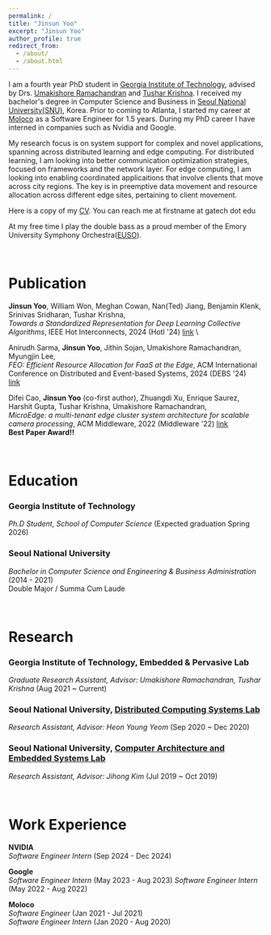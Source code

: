 ```yaml
---
permalink: /
title: "Jinsun Yoo"
excerpt: "Jinsun Yoo"
author_profile: true
redirect_from: 
  - /about/
  - /about.html
---
```


I am a fourth year PhD student in [Georgia Institute of Technology](https://www.gatech.edu), advised by Drs. [Umakishore Ramachandran](https://www.cc.gatech.edu/~rama/) and [Tushar Krishna](https://tusharkrishna.ece.gatech.edu/). I received my bachelor's degree in Computer Science and Business in [Seoul National University(SNU)](https://en.snu.ac.kr/), Korea. Prior to coming to Atlanta, I started my career at [Moloco](https://www.molocoads.com/en/) as a Software Engineer for 1.5 years. During my PhD career I have interned in companies such as Nvidia and Google.

My research focus is on system support for complex and novel applications, spanning across distributed learning and edge computing. For distributed learning, I am looking into better communication optimization strategies, focused on frameworks and the network layer. For edge computing, I am looking into enabling coordinated applicaitions that involve clients that move across city regions. The key is in preemptive data movement and resource allocation across different edge sites, pertaining to client movement. 

Here is a copy of my [CV](https://jinsun-yoo.github.io/files/resume.pdf). You can reach me at firstname at gatech dot edu

At my free time I play the double bass as a proud member of the Emory University Symphony Orchestra([EUSO](https://emorysymphony.org/)).

<br/>  

Publication 
====
**Jinsun Yoo**, William Won, Meghan Cowan, Nan(Ted) Jiang, Benjamin Klenk, Srinivas Sridharan, Tushar Krishna, \
*Towards a Standardized Representation for Deep Learning Collective Algorithms*, IEEE Hot Interconnects, 2024 (HotI '24) [link](https://arxiv.org/abs/2408.11008) \

Anirudh Sarma, **Jinsun Yoo**, Jithin Sojan, Umakishore Ramachandran, Myungjin Lee, \
*FEO: Efficient Resource Allocation for FaaS at the Edge*, ACM International Conference on Distributed and Event-based Systems, 2024 (DEBS '24) \
[link](https://dl.acm.org/doi/10.1145/3629104.3666033)

Difei Cao, **Jinsun Yoo** (co-first author), Zhuangdi Xu, Enrique Saurez, Harshit Gupta, Tushar Krishna, Umakishore Ramachandran, \
*MicroEdge: a multi-tenant edge cluster system architecture for scalable camera processing*, ACM Middleware, 2022 (Middleware '22) [link](https://dl.acm.org/doi/abs/10.1145/3528535.3565254) \
**Best Paper Award!!**

<br/>  

Education
=====
### Georgia Institute of Technology
*Ph.D Student, School of Computer Science* (Expected graduation Spring 2026)

### Seoul National University
*Bachelor in Computer Science and Engineering & Business Administration* (2014 - 2021) \
Double Major / Summa Cum Laude

<br/>

Research 
====
### Georgia Institute of Technology, Embedded & Pervasive Lab
*Graduate Research Assistant, Advisor: Umakishore Ramachandran, Tushar Krishna* (Aug 2021 ~ Current)

### Seoul National University, [Distributed Computing Systems Lab](http://dcslab.snu.ac.kr/)
*Research Assistant, Advisor: Heon Young Yeom* (Sep 2020 ~ Dec 2020)

### Seoul National University, [Computer Architecture and Embedded Systems Lab](http://cares.snu.ac.kr/)
*Research Assistant, Advisor: Jihong Kim* (Jul 2019 ~ Oct 2019)


<br/>


Work Experience
====
**NVIDIA**\
*Software Engineer Intern* (Sep 2024 - Dec 2024)

**Google**\
*Software Engineer Intern* (May 2023 - Aug 2023)
*Software Engineer Intern* (May 2022 - Aug 2022)

**Moloco**\
*Software Engineer* (Jan 2021 - Jul 2021)\
*Software Engineer Intern* (Jan 2020 - Aug 2020)


<br/>

<br/>

<!--
## Other Stuff
I have played the double bass for the past 15 years, and am a proud alumni of SNU's amateur orchestra, SNUPO.\
I also enjoy hiking and a little bit of aviation
-->
